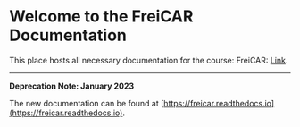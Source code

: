 # Welcome to the FreiCAR Documentation

This place hosts all necessary documentation for the course: FreiCAR: [Link](http://freicar.informatik.uni-freiburg.de/).

---

**Deprecation Note: January 2023**

The new documentation can be found at [https://freicar.readthedocs.io](https://freicar.readthedocs.io).
